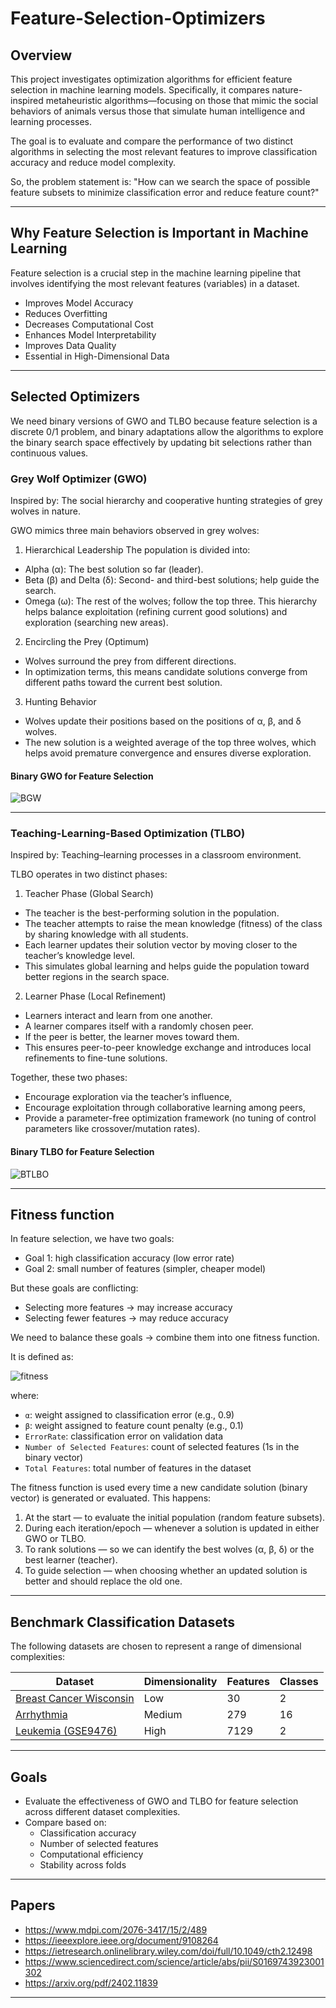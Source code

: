 # Feature-Selection-Optimizers

## Overview
This project investigates optimization algorithms for efficient feature selection in machine learning models. Specifically, it compares nature-inspired metaheuristic algorithms—focusing on those that mimic the social behaviors of animals versus those that simulate human intelligence and learning processes.

The goal is to evaluate and compare the performance of two distinct algorithms in selecting the most relevant features to improve classification accuracy and reduce model complexity.

So, the problem statement is: "How can we search the space of possible feature subsets to minimize classification error and reduce feature count?"

---

## Why Feature Selection is Important in Machine Learning

Feature selection is a crucial step in the machine learning pipeline that involves identifying the most relevant features (variables) in a dataset.

- Improves Model Accuracy
- Reduces Overfitting
- Decreases Computational Cost
- Enhances Model Interpretability
- Improves Data Quality
- Essential in High-Dimensional Data

---

## Selected Optimizers

We need binary versions of GWO and TLBO because feature selection is a discrete 0/1 problem, and binary adaptations allow the algorithms to explore the binary search space effectively by updating bit selections rather than continuous values.

### Grey Wolf Optimizer (GWO)
Inspired by: The social hierarchy and cooperative hunting strategies of grey wolves in nature.

GWO mimics three main behaviors observed in grey wolves:
1. Hierarchical Leadership
   The population is divided into:
- Alpha (α): The best solution so far (leader).
- Beta (β) and Delta (δ): Second- and third-best solutions; help guide the search.
- Omega (ω): The rest of the wolves; follow the top three.
  This hierarchy helps balance exploitation (refining current good solutions) and exploration (searching new areas).

2. Encircling the Prey (Optimum)
- Wolves surround the prey from different directions.
- In optimization terms, this means candidate solutions converge from different paths toward the current best solution.

3. Hunting Behavior
- Wolves update their positions based on the positions of α, β, and δ wolves.
- The new solution is a weighted average of the top three wolves, which helps avoid premature convergence and ensures diverse exploration.

#### Binary GWO for Feature Selection

![BGW](img\gwo.png)

---

### Teaching-Learning-Based Optimization (TLBO)
Inspired by: Teaching–learning processes in a classroom environment.

TLBO operates in two distinct phases:

1. Teacher Phase (Global Search)
- The teacher is the best-performing solution in the population.
- The teacher attempts to raise the mean knowledge (fitness) of the class by sharing knowledge with all students.
- Each learner updates their solution vector by moving closer to the teacher’s knowledge level.
- This simulates global learning and helps guide the population toward better regions in the search space.

2. Learner Phase (Local Refinement)
- Learners interact and learn from one another.
- A learner compares itself with a randomly chosen peer.
- If the peer is better, the learner moves toward them.
- This ensures peer-to-peer knowledge exchange and introduces local refinements to fine-tune solutions.

Together, these two phases:
- Encourage exploration via the teacher’s influence,
- Encourage exploitation through collaborative learning among peers,
- Provide a parameter-free optimization framework (no tuning of control parameters like crossover/mutation rates).

#### Binary TLBO for Feature Selection

![BTLBO](img\tlbo.png)

---

## Fitness function

In feature selection, we have two goals:
- Goal 1: high classification accuracy (low error rate)
- Goal 2: small number of features (simpler, cheaper model)

But these goals are conflicting:
- Selecting more features → may increase accuracy
- Selecting fewer features → may reduce accuracy

We need to balance these goals → combine them into one fitness function.

It is defined as:

![fitness](img\fitness.png)

where:
- `α`: weight assigned to classification error (e.g., 0.9)
- `β`: weight assigned to feature count penalty (e.g., 0.1)
- `ErrorRate`: classification error on validation data
- `Number of Selected Features`: count of selected features (1s in the binary vector)
- `Total Features`: total number of features in the dataset

The fitness function is used every time a new candidate solution (binary vector) is generated or evaluated. This happens:
1. At the start — to evaluate the initial population (random feature subsets).
2. During each iteration/epoch — whenever a solution is updated in either GWO or TLBO.
3. To rank solutions — so we can identify the best wolves (α, β, δ) or the best learner (teacher).
4. To guide selection — when choosing whether an updated solution is better and should replace the old one.

---

## Benchmark Classification Datasets

The following datasets are chosen to represent a range of dimensional complexities:

| Dataset | Dimensionality | Features | Classes |
|---------|----------------|----------|---------|
| [Breast Cancer Wisconsin](https://archive.ics.uci.edu/dataset/17/breast+cancer+wisconsin+diagnostic) | Low | 30 | 2 |
| [Arrhythmia](https://archive.ics.uci.edu/dataset/5/arrhythmia) | Medium | 279 | 16 |
| [Leukemia (GSE9476)](https://github.com/jundongl/scikit-feature/blob/master/skfeature/data/leukemia.mat) | High | 7129 | 2 |

---

## Goals
- Evaluate the effectiveness of GWO and TLBO for feature selection across different dataset complexities.
- Compare based on:
  - Classification accuracy
  - Number of selected features
  - Computational efficiency
  - Stability across folds

---

## Papers
- https://www.mdpi.com/2076-3417/15/2/489
- https://ieeexplore.ieee.org/document/9108264
- https://ietresearch.onlinelibrary.wiley.com/doi/full/10.1049/cth2.12498
- https://www.sciencedirect.com/science/article/abs/pii/S0169743923001302
- https://arxiv.org/pdf/2402.11839
---